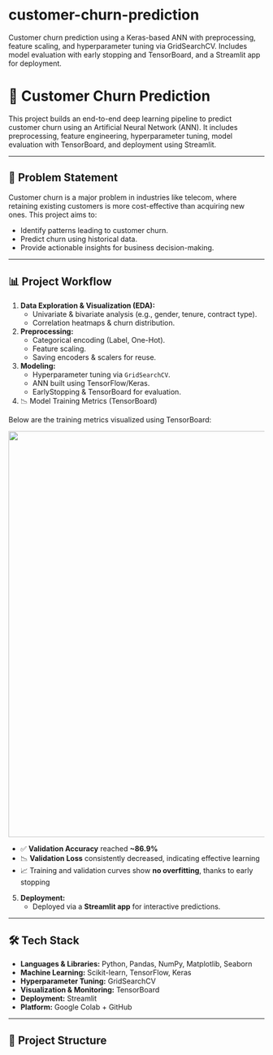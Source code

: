 # customer-churn-prediction
Customer churn prediction using a Keras-based ANN with preprocessing, feature scaling, and hyperparameter tuning via GridSearchCV. Includes model evaluation with early stopping and TensorBoard, and a Streamlit app for deployment.
# 🧠 Customer Churn Prediction

This project builds an end-to-end deep learning pipeline to predict customer churn using an Artificial Neural Network (ANN). It includes preprocessing, feature engineering, hyperparameter tuning, model evaluation with TensorBoard, and deployment using Streamlit.

---

## 🚀 Problem Statement

Customer churn is a major problem in industries like telecom, where retaining existing customers is more cost-effective than acquiring new ones. This project aims to:

- Identify patterns leading to customer churn.
- Predict churn using historical data.
- Provide actionable insights for business decision-making.

---

## 📊 Project Workflow

1. **Data Exploration & Visualization (EDA):**
   - Univariate & bivariate analysis (e.g., gender, tenure, contract type).
   - Correlation heatmaps & churn distribution.
2. **Preprocessing:**
   - Categorical encoding (Label, One-Hot).
   - Feature scaling.
   - Saving encoders & scalers for reuse.
3. **Modeling:**
   - Hyperparameter tuning via `GridSearchCV`.
   - ANN built using TensorFlow/Keras.
   - EarlyStopping & TensorBoard for evaluation.
4. 📉 Model Training Metrics (TensorBoard)

Below are the training metrics visualized using TensorBoard:

<p align="center">
  <img src="https://github.com/<your-username>/<repo-name>/blob/main/tensorboard_metrics.png" width="800"/>
</p>

- ✅ **Validation Accuracy** reached **~86.9%**
- 📉 **Validation Loss** consistently decreased, indicating effective learning
- 📈 Training and validation curves show **no overfitting**, thanks to early stopping
5. **Deployment:**
   - Deployed via a **Streamlit app** for interactive predictions.

---

## 🛠️ Tech Stack

- **Languages & Libraries:** Python, Pandas, NumPy, Matplotlib, Seaborn
- **Machine Learning:** Scikit-learn, TensorFlow, Keras
- **Hyperparameter Tuning:** GridSearchCV
- **Visualization & Monitoring:** TensorBoard
- **Deployment:** Streamlit
- **Platform:** Google Colab + GitHub

---

## 📂 Project Structure

